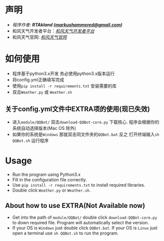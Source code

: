 # 声明
- *程序作者: **RTAkland (markushammered@gmail.com)***
- 和风天气开发者平台：<i><a href="https://dev.qweather.com" target="_blank">和风天气开发者平台</a></i>
- 和风天气官网: <i><a href="https://qweather.com" target="_blank">和风天气官网</a></i>

# 如何使用
- 程序基于python3.x开发 务必使用python3.x版本运行
- 将config.yml正确填写完成
- 使用`pip install -r requirements.txt` 安装需要的库
- 双击`Weather.py` 或 `Weather.sh`

## 关于config.yml文件中EXTRA项的使用(现已失效)
- 进入`module/QQBot/` 双击`download-QQBot-core.py` 下载核心. 程序会根据你的系统自动选择版本(Mac OS 除外)
- 如果你的系统是`Windows` 那就双击同文件夹的`QQBot.bat` 反之 打开终端输入`sh QQBot.sh` 运行程序

# Usage
- Run the program using Python3.x
- Fill in the configuration file correctly.
- Use `pip install -r requirements.txt` to install required libraries.
- Double click `Weather.py` or `Weather.sh`.

## About how to use EXTRA(Not Available now)
- Get into the path of `module/QQBot/` double click `download-QQBot-core.py` to down required file. Program will automatically select the version.
- If your OS is `Windows` just double click `QQBot.bat`. If your OS is `Linux` just open a terminal use `sh QQBot.sh` to run the program. 